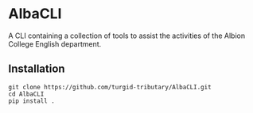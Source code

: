 # AlbaCLI


A CLI containing a collection of tools to assist the activities of the Albion College English
department.


## Installation

```
git clone https://github.com/turgid-tributary/AlbaCLI.git
cd AlbaCLI
pip install .
```

